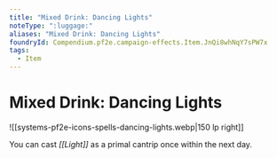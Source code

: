```yaml
---
title: "Mixed Drink: Dancing Lights"
noteType: ":luggage:"
aliases: "Mixed Drink: Dancing Lights"
foundryId: Compendium.pf2e.campaign-effects.Item.JnQi8whNqY7sPW7x
tags:
  - Item
---
```


# Mixed Drink: Dancing Lights
![[systems-pf2e-icons-spells-dancing-lights.webp|150 lp right]]

You can cast _[[Light]]_ as a primal cantrip once within the next day.
